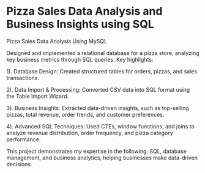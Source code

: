 # Pizza Sales Data Analysis and Business Insights using SQL

Pizza Sales Data Analysis Using MySQL 

Designed and implemented a relational database for a pizza store, analyzing key business metrics through SQL queries. 
Key highlights:

1). Database Design: Created structured tables for orders, pizzas, and sales transactions.

2). Data Import & Processing: Converted CSV data into SQL format using the Table Import Wizard.

3). Business Insights: Extracted data-driven insights, such as top-selling pizzas, total revenue, order trends, and customer preferences.

4). Advanced SQL Techniques: Used CTEs, window functions, and joins to analyze revenue distribution, order frequency, and pizza category performance.

This project demonstrates my expertise in the following: 
SQL, database management, and business analytics, helping businesses make data-driven decisions.
